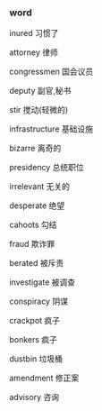 ### word

inured											习惯了

attorney                                          律师

congressmen                                  国会议员

deputy                                               副官,秘书

stir                                                       搅动(轻微的)

infrastructure                                   基础设施

bizarre                                                 离奇的

presidency                                        总统职位

irrelevant                                          无关的

desperate                                    绝望

cahoots                                              勾结

fraud                                             欺诈罪

berated                                            被斥责

investigate                                    被调查

conspiracy                                      阴谋

crackpot                                        疯子

bonkers                                        疯子

dustbin                                            垃圾桶 

amendment                                   修正案

advisory                                          咨询